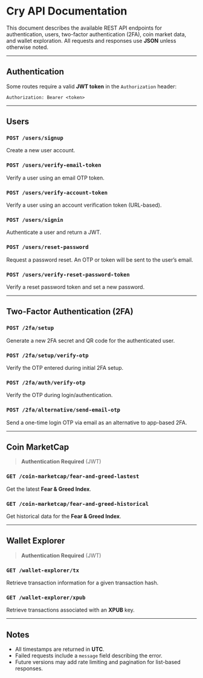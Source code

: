 # Cry API Documentation

This document describes the available REST API endpoints for authentication, users, two-factor authentication (2FA), coin market data, and wallet exploration.
All requests and responses use **JSON** unless otherwise noted.

---

## Authentication

Some routes require a valid **JWT token** in the `Authorization` header:

```
Authorization: Bearer <token>
```

---

## Users

### `POST /users/signup`

Create a new user account.

### `POST /users/verify-email-token`

Verify a user using an email OTP token.

### `POST /users/verify-account-token`

Verify a user using an account verification token (URL-based).

### `POST /users/signin`

Authenticate a user and return a JWT.

### `POST /users/reset-password`

Request a password reset. An OTP or token will be sent to the user’s email.

### `POST /users/verify-reset-password-token`

Verify a reset password token and set a new password.

---

## Two-Factor Authentication (2FA)

### `POST /2fa/setup`

Generate a new 2FA secret and QR code for the authenticated user.

### `POST /2fa/setup/verify-otp`

Verify the OTP entered during initial 2FA setup.

### `POST /2fa/auth/verify-otp`

Verify the OTP during login/authentication.

### `POST /2fa/alternative/send-email-otp`

Send a one-time login OTP via email as an alternative to app-based 2FA.

---

## Coin MarketCap

> **Authentication Required** (JWT)

### `GET /coin-marketcap/fear-and-greed-lastest`

Get the latest **Fear & Greed Index**.

### `GET /coin-marketcap/fear-and-greed-historical`

Get historical data for the **Fear & Greed Index**.

---

## Wallet Explorer

> **Authentication Required** (JWT)

### `GET /wallet-explorer/tx`

Retrieve transaction information for a given transaction hash.

### `GET /wallet-explorer/xpub`

Retrieve transactions associated with an **XPUB** key.

---

## Notes

* All timestamps are returned in **UTC**.
* Failed requests include a `message` field describing the error.
* Future versions may add rate limiting and pagination for list-based responses.
